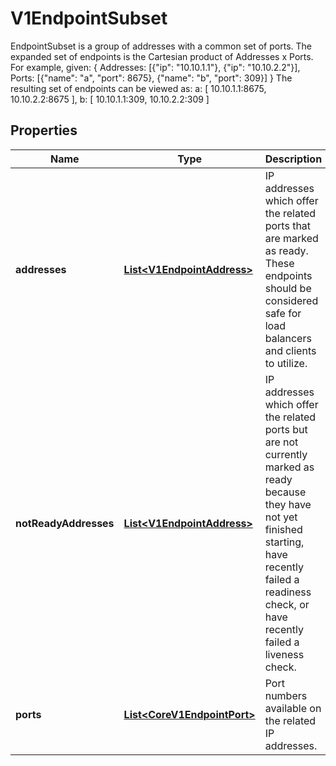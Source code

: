 

# V1EndpointSubset

EndpointSubset is a group of addresses with a common set of ports. The expanded set of endpoints is the Cartesian product of Addresses x Ports. For example, given:   {    Addresses: [{\"ip\": \"10.10.1.1\"}, {\"ip\": \"10.10.2.2\"}],    Ports:     [{\"name\": \"a\", \"port\": 8675}, {\"name\": \"b\", \"port\": 309}]  }  The resulting set of endpoints can be viewed as:   a: [ 10.10.1.1:8675, 10.10.2.2:8675 ],  b: [ 10.10.1.1:309, 10.10.2.2:309 ]

## Properties

| Name | Type | Description | Notes |
|------------ | ------------- | ------------- | -------------|
|**addresses** | [**List&lt;V1EndpointAddress&gt;**](V1EndpointAddress.md) | IP addresses which offer the related ports that are marked as ready. These endpoints should be considered safe for load balancers and clients to utilize. |  [optional] |
|**notReadyAddresses** | [**List&lt;V1EndpointAddress&gt;**](V1EndpointAddress.md) | IP addresses which offer the related ports but are not currently marked as ready because they have not yet finished starting, have recently failed a readiness check, or have recently failed a liveness check. |  [optional] |
|**ports** | [**List&lt;CoreV1EndpointPort&gt;**](CoreV1EndpointPort.md) | Port numbers available on the related IP addresses. |  [optional] |



